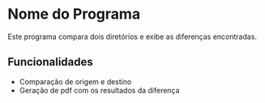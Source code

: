 # Nome do Programa

Este programa compara dois diretórios e exibe as diferenças encontradas.

## Funcionalidades

- Comparação de origem e destino
- Geração de pdf com os resultados da diferença


